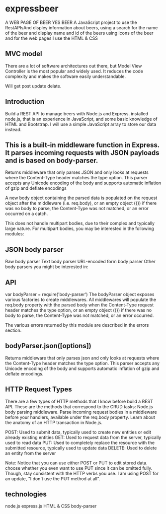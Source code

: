 # expressbeer
A WEB PAGE OF BEER YES BEER 
A JavaScript project to use the RestAPIsAnd displey information about beers, using a search for the name of the beer and display name and id of the beers
using icons of the beer and for the web pages I use the HTML & CSS

## MVC model

There are a lot of software architectures out there, but Model View Controller is the most popular and widely used. It reduces the code complexity and makes the software easily understandable.

Will get post update delate.

## Introduction
 Build a REST API to manage beers with Node.js and Express. installed node.js, that is an experience in JavaScript, and some basic knowledge of HTML and Bootstrap.
 I will use a simple JavaScript array to store our data instead.
 
 ## This is a built-in middleware function in Express. It parses incoming requests with JSON payloads and is based on body-parser.

Returns middleware that only parses JSON and only looks at requests where the Content-Type header matches the type option. This parser accepts any Unicode encoding of the body and supports automatic inflation of gzip and deflate encodings

A new body object containing the parsed data is populated on the request object after the middleware (i.e. req.body), or an empty object ({}) if there was no body to parse, the Content-Type was not matched, or an error occurred on a catch.

This does not handle multipart bodies, due to their complex and typically large nature. For multipart bodies, you may be interested in the following modules:

## JSON body parser
Raw body parser
Text body parser
URL-encoded form body parser
Other body parsers you might be interested in:

## API
var bodyParser = require('body-parser')
The bodyParser object exposes various factories to create middlewares. All middlewares will populate the req.body property with the parsed body when the Content-Type request header matches the type option, or an empty object ({}) if there was no body to parse, the Content-Type was not matched, or an error occurred.

The various errors returned by this module are described in the errors section.

## bodyParser.json([options])
Returns middleware that only parses json and only looks at requests where the Content-Type header matches the type option. This parser accepts any Unicode encoding of the body and supports automatic inflation of gzip and deflate encodings.

## HTTP Request Types
There are a few types of HTTP methods that I know before build a REST API. These are the methods that correspond to the CRUD tasks:
Node.js body parsing middleware.
Parse incoming request bodies in a middleware before your handlers, available under the req.body property.
Learn about the anatomy of an HTTP transaction in Node.js.

POST: Used to submit data, typically used to create new entities or edit already existing entities
GET: Used to request data from the server, typically used to read data
PUT: Used to completely replace the resource with the submitted resource, typically used to update data
DELETE: Used to delete an entity from the server

Note: Notice that you can use either POST or PUT to edit stored data. choose whether you even want to use PUT since it can be omitted fully. Though, stay consistent with the HTTP verbs you use. I am  using POST for an update, "I don't use the PUT method at all".

## technologies 
node.js 
express.js
HTML & CSS
body-parser



